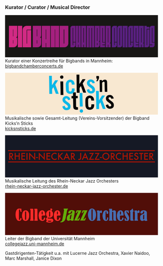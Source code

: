 ### Kurator / Curator / Musical Director

[![](/images/badge_bbcc.jpg)](http://bigbandchamberconcerts.de/)
Kurator einer Konzertreihe für Bigbands in Mannheim:  
[bigbandchamberconcerts.de](http://bigbandchamberconcerts.de/)

[![](/images/badge_kicksnsticks.jpg)](http://kicksnsticks.de/)
Musikalische sowie Gesamt-Leitung (Vereins-Vorsitzender) der Bigband Kicks’n Sticks  
[kicksnsticks.de](http://kicksnsticks.de/)

[![](/images/badge_rnjo.jpg)](http://rhein-neckar-jazz-orchester.de/)
Musikalische Leitung des Rhein-Neckar Jazz Orchesters  
[rhein-neckar-jazz-orchester.de](http://rhein-neckar-jazz-orchester.de/)

[![](/images/badge_cjo.jpg)](http://collegejazz.uni-mannheim.de/)
Leiter der Bigband der Universität Mannheim  
[collegejazz.uni-mannheim.de](http://collegejazz.uni-mannheim.de/)

Gastdirigenten-Tätigkeit u.a. mit Lucerne Jazz Orchestra, Xavier Naidoo, Marc Marshall, Janice Dixon
